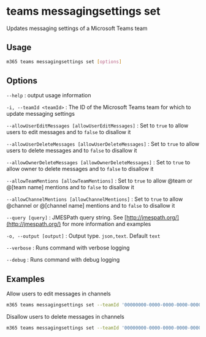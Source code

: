 # teams messagingsettings set

Updates messaging settings of a Microsoft Teams team

## Usage

```sh
m365 teams messagingsettings set [options]
```

## Options

`--help`
: output usage information

`-i, --teamId <teamId>`
: The ID of the Microsoft Teams team for which to update messaging settings

`--allowUserEditMessages [allowUserEditMessages]`
: Set to `true` to allow users to edit messages and to `false` to disallow it

`--allowUserDeleteMessages [allowUserDeleteMessages]`
: Set to `true` to allow users to delete messages and to `false` to disallow it

`--allowOwnerDeleteMessages [allowOwnerDeleteMessages]`
: Set to `true` to allow owner to delete messages and to `false` to disallow it

`--allowTeamMentions [allowTeamMentions]`
: Set to `true` to allow @team or @[team name] mentions and to `false` to disallow it

`--allowChannelMentions [allowChannelMentions]`
: Set to `true` to allow @channel or @[channel name] mentions and to `false` to disallow it

`--query [query]`
: JMESPath query string. See [http://jmespath.org/](http://jmespath.org/) for more information and examples

`-o, --output [output]`
: Output type. `json,text`. Default `text`

`--verbose`
: Runs command with verbose logging

`--debug`
: Runs command with debug logging

## Examples

Allow users to edit messages in channels

```sh
m365 teams messagingsettings set --teamId '00000000-0000-0000-0000-000000000000' --allowUserEditMessages true
```

Disallow users to delete messages in channels

```sh
m365 teams messagingsettings set --teamId '00000000-0000-0000-0000-000000000000' --allowUserDeleteMessages false
```